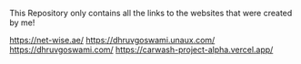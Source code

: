 This Repository only contains all the links to the websites that were created by me!

https://net-wise.ae/
https://dhruvgoswami.unaux.com/
https://dhruvgoswami.com/
https://carwash-project-alpha.vercel.app/